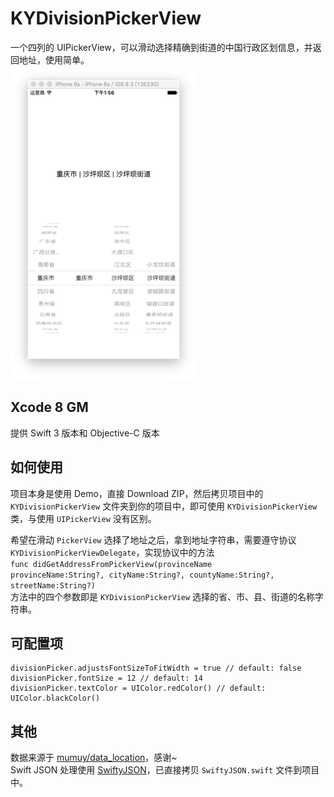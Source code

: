 # KYDivisionPickerView
一个四列的 UIPickerView，可以滑动选择精确到街道的中国行政区划信息，并返回地址，使用简单。
<br>![ScreenShot](https://github.com/OpenMarshall/KYDivisionPickerView/raw/master/ScreenShot.png)

## Xcode 8 GM
提供 Swift 3 版本和 Objective-C 版本

## 如何使用
项目本身是使用 Demo，直接 Download ZIP，然后拷贝项目中的 <code>KYDivisionPickerView</code> 文件夹到你的项目中，即可使用 <code>KYDivisionPickerView</code> 类，与使用 <code>UIPickerView</code> 没有区别。

希望在滑动 <code>PickerView</code> 选择了地址之后，拿到地址字符串，需要遵守协议 <code>KYDivisionPickerViewDelegate</code>，实现协议中的方法 <br><code>func didGetAddressFromPickerView(provinceName provinceName:String?, cityName:String?, countyName:String?, streetName:String?)</code>
<br>方法中的四个参数即是 <code>KYDivisionPickerView</code> 选择的省、市、县、街道的名称字符串。

## 可配置项
    divisionPicker.adjustsFontSizeToFitWidth = true // default: false
    divisionPicker.fontSize = 12 // default: 14
    divisionPicker.textColor = UIColor.redColor() // default: UIColor.blackColor()

## 其他
数据来源于 [mumuy/data_location](https://github.com/mumuy/data_location)，感谢~
<br>Swift JSON 处理使用 [SwiftyJSON](https://github.com/IBM-Swift/SwiftyJSON)，已直接拷贝 <code>SwiftyJSON.swift</code> 文件到项目中。
